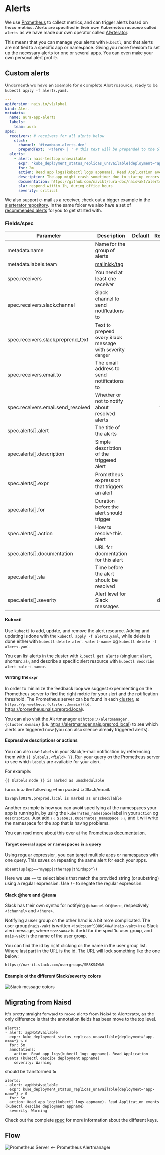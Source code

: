 Alerts
======

We use [Prometheus](https://prometheus.io/) to collect metrics, and can trigger alerts based on these metrics. Alerts are specified in their own Kubernetes resource called `alerts` as we have made our own operator called [Alerterator](https://github.com/nais/alerterator).

This means that you can manage your alerts with `kubectl`, and that alerts are not tied to a specific app or namespace. Giving you more freedom to set up the necessary alerts for one or several apps. You can even make your own personal alert profile.


## Custom alerts

Underneath we have an example for a complete Alert resource, ready to be `kubectl apply -f alerts.yaml`.

```yaml
---
apiVersion: nais.io/v1alpha1
kind: Alert
metadata:
  name: aura-app-alerts
  labels:
    team: aura
spec:
  receivers: # receivers for all alerts below
    slack:
      channel: '#teambeam-alerts-dev'
      prependText: '<!here> | ' # this text will be prepended to the Slack alert title
  alerts:
    - alert: nais-testapp unavailable
      expr: 'kube_deployment_status_replicas_unavailable{deployment="app-name"} > 0'
      for: 2m
      action: Read app logs(kubectl logs appname). Read Application events (kubectl descibe deployment appname)
      description: The app might crash sometimes due to startup errors
      documentation: https://github.com/navikt/aura-doc/naisvakt/alerts.md#app_unavailable
      sla: respond within 1h, during office hours
      severity: critical
```

We also support e-mail as a receiver, check out a bigger example in the [alerterator repository](https://github.com/nais/alerterator/blob/master/example/max_alerts.yaml). In the same folder we also have a set of [recommended alerts](https://github.com/nais/alerterator/blob/master/example/recommended_alerts.yaml) for you to get started with.


### Fields/spec


| Parameter | Description | Default | Required |
| --------- | ----------- | ------- | :--------: |
| metadata.name | Name for the group of alerts | | x |
| metadata.labels.team | [mailnick/tag](https://github.com/nais/doc/blob/master/content/getting-started/teamadministration.md) | | x |
| spec.receivers | You need at least one receiver | | x |
| spec.receivers.slack.channel | Slack channel to send notifications to | | |
| spec.receivers.slack.preprend_text | Text to prepend every Slack message with severity `danger` | | |
| spec.receivers.email.to | The email address to send notifications to| | |
| spec.receivers.email.send_resolved | Whether or not to notify about resolved alerts | | false |
| spec.alerts[].alert | The title of the alerts | | x |
| spec.alerts[].description | Simple description of the triggered alert | | |
| spec.alerts[].expr | Prometheus expression that triggers an alert | | x |
| spec.alerts[].for | Duration before the alert should trigger | | x |
| spec.alerts[].action | How to resolve this alert | | x |
| spec.alerts[].documentation | URL for docmentation for this alert| | |
| spec.alerts[].sla | Time before the alert should be resolved| | |
| spec.alerts[].severity | Alert level for Slack messages| | danger |


#### Kubectl

Use `kubectl` to add, update, and remove the alert resource. Adding and updating is done with the `kubectl apply -f alerts.yaml`, while delete is done either with `kubectl delete alert <alert-name>` og `kubectl delete -f alerts.yaml`.

You can list alerts in the cluster with `kubectl get alerts` (singluar: `alert`, shorten: `al`), and describe a specific alert resource with `kubectl describe alert <alert-name>`.


#### Writing the `expr`

In order to minimize the feedback loop we suggest experimenting on the Prometheus server to find the right metric for your alert and the notification threshold. The Prometheus server can be found in each [cluster](/content/clusters#clusters), at `https://prometheus.{cluster.domain}` (i.e. https://prometheus.nais.preprod.local).

You can also visit the Alertmanager at `https://alertmanager.{cluster.domain}` (i.e. https://alertmanager.nais.preprod.local) to see which alerts are triggered now (you can also silence already triggered alerts).


#### Expressive descriptions or actions

You can also use `labels` in your Slack/e-mail notification by referencing them with `{{ $labels.<field> }}`. Run your query on the Prometheus server to see which `labels` are available for your alert.

For example:
```
{{ $labels.node }} is marked as unschedulable
```

turns into the following when posted to Slack/email:
```
b27apvl00178.preprod.local is marked as unschedulable
```

Another example is how you can avoid specifying all the namespaces your app is running in, by using the `kubernetes_namespace` label in your `action` og `description`. Just add `{{ $labels.kubernetes_namespace }}`, and it will write the namespace for the app that is having problems.

You can read more about this over at the [Prometheus documentation](https://prometheus.io/docs/prometheus/latest/configuration/alerting_rules/#templating).


#### Target several apps or namespaces in a query

Using regular expression, you can target multiple apps or namespaces with one query. This saves on repeating the same alert for each your apps.

```
absent(up{app=~"myapp|otherapp|thirdapp"})
```

Here we use `=~` to select labels that match the provided string (or substring) using a regular expression. Use `!~` to negate the regular expression.


#### Slack @here and @team

Slack has their own syntax for notifying `@channel` or `@here`, respectively `<!channel>` and `<!here>`.

Notifying a user group on the other hand is a bit more complicated. The user group `@nais-vakt` is written `<!subteam^SB8KS4WAV|nais-vakt>` in a Slack alert message, where `SB8KS4WAV` is the id for the specific user group, and `nais-vakt` is the name of the user group.

You can find the id by right clicking on the name in the user group list. Where last part in the URL is the id. The URL will look something like the one below:
```
https://nav-it.slack.com/usergroups/SB8KS4WAV
```

#### Example of the different Slack/severity colors

![Slack message colors](/content/_media/attachment_color.png)


## Migrating from Naisd

It's pretty straight forward to move alerts from Naisd to Alerterator, as the only difference is that the annotation fields has been move to the top level.

```
alerts:
- alert: appNotAvailable
  expr: kube_deployment_status_replicas_unavailable{deployment="app-name"} > 0
  for: 5m
  annotations:
    action: Read app logs(kubectl logs appname). Read Application events (kubectl descibe deployment appname)
    severity: Warning
```

should be transformed to

```
alerts:
- alert: appNotAvailable
  expr: kube_deployment_status_replicas_unavailable{deployment="app-name"} > 0
  for: 5m
  action: Read app logs(kubectl logs appname). Read Application events (kubectl descibe deployment appname)
  severity: Warning
```

Check out the complete [spec](#fieldsspec) for more information about the different keys.


## Flow

![Prometheus Server \<-- Prometheus Alertmanager](/content/_media/prometheus_alertmanager_overview.png)
